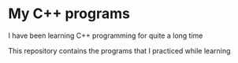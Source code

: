 # My C++ programs
<div>
<p> I have been learning C++ programming for quite a long time</p>
</div>
<p>This repository contains the programs that I practiced while learning</p>

